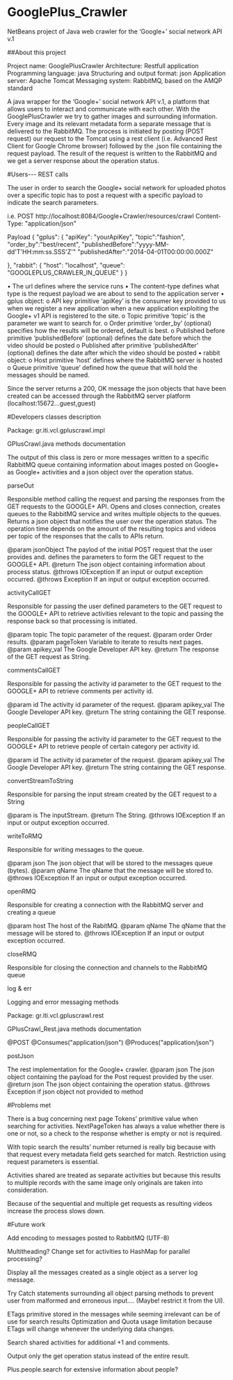 # GooglePlus_Crawler
NetBeans project of Java web crawler for the ‘Google+’ social network API v.1


##About this project 

Project name: GooglePlusCrawler
Architecture: Restfull application
Programming language: java 
Structuring and output format: json
Application server: Apache Tomcat
Messaging system: RabbitMQ, based on the AMQP standard

A java wrapper for the ‘Google+’ social network API v.1, a platform that allows users to interact and communicate with each other.
With the GooglePlusCrawler we try to gather images and surrounding information.
Every image and its relevant metadata form a separate message that is delivered to the RabbitMQ.
The process is initiated by posting (POST request) our request to the Tomcat using a rest client (i.e. Advanced Rest Client for Google Chrome browser) followed by the .json file containing the request payload. The result of the request is written to the RabbitMQ and we get a server response about the operation status.


#Users--- REST calls 

The user in order to search the Google+ social network for uploaded photos over a specific topic has to post a request with a specific payload to indicate the search parameters. 

i.e.
POST http://localhost:8084/Google+Crawler/resources/crawl
Content-Type: "application/json"

Payload
{
"gplus": {
		"apiKey": "yourApiKey",
		"topic":"fashion",
		"order_by":"best/recent",
		"publishedBefore":"yyyy-MM-dd'T'HH:mm:ss.SSS'Z'"
		"publishedAfter":"2014-04-01T00:00:00.000Z"

 },
"rabbit": {
		"host": "localhost",
		"queue": "GOOGLEPLUS_CRAWLER_IN_QUEUE"
}
}

•	The url defines where the service runs
•	The content-type defines what type is the request payload we are about to send to the application server
•	gplus object:
o	API key primitive ‘apiKey’ is the consumer key provided to us when we register a new application when a new application exploiting the Google+ v1 API is registered to the site.
o	Topic primitive ‘topic’ is the parameter we want to search for.
o	Order primitive ‘order_by’ (optional) specifies how the results will be ordered, default is best.
o	Published before primitive ‘publishedBefore’ (optional)  defines the date before which the video should be posted
o	Published after primitive ‘publishedAfter’ (optional)  defines the date after which the video should be posted
•	rabbit object:
o	Host primitive ‘host’ defines where the RabbitMQ server is hosted 
o	Queue primitive ‘queue’ defined how the queue that will hold the messages should be named.


Since the server returns a 200, OK message the json objects that have been created can be accessed through the RabbitMQ server platform (localhost:15672…guest,guest)
	 

#Developers classes description

Package: gr.iti.vcl.gpluscrawl.impl

GPlusCrawl.java methods documentation

The output of this class is zero or more messages written to a specific RabbitMQ queue containing information about images posted on Google+ as Google+ activities and a json object over the operation status.

parseOut

Responsible method calling the request and parsing the responses from the GET requests to the GOOGLE+ API. Opens and closes connection, creates queues to the RabbitMQ service and writes multiple objects to the queues. Returns a json object that notifies the user over the operation status. The operation time depends on the amount of the resulting topics and videos per topic of the responses that the calls to APIs return.

@param jsonObject 	The paylod of the initial POST request that the user provides and. defines the parameters to form the GET request to the GOOGLE+ API. 
@return 		The json object containing information about process status.
@throws IOException 	If an input or output exception occurred.
@throws Exception 		If an input or output exception occurred.

activityCallGET 

Responsible for passing the user defined parameters to the GET request to the GOOGLE+ API to retrieve activities relevant to the topic and passing the response back so that processing is initiated.

@param topic 		The topic parameter of the request.
@param order		Order results.
@param pageToken		Variable to iterate to results next pages.
@param apikey_val		The Google Developer API key.
@return 		The response of the GET request as String. 

commentsCallGET 

Responsible for passing the activity id parameter to the GET request to the GOOGLE+ API to retrieve comments per activity id.

@param id 		The activity id parameter of the request.
@param apikey_val		The Google Developer API key.
@return 		The string containing the GET response. 

peopleCallGET

Responsible for passing the activity id parameter to the GET request to the GOOGLE+ API to retrieve people of certain category per activity id.

@param id 		The activity id parameter of the request.
@param apikey_val		The Google Developer API key.
@return 		The string containing the GET response. 

convertStreamToString

Responsible for parsing the input stream created by the GET request to a String 

@param is 		The inputStream.
@return 		The String. 
@throws IOException 	If an input or output exception occurred.

writeToRMQ

Responsible for writing messages to the queue.

@param json 		The json object that will be stored to the messages queue (bytes).
@param qName		The qName that the message will be stored to.
@throws IOException 	If an input or output exception occurred.

openRMQ

Responsible for creating a connection with the RabbitMQ server and creating a queue 

@param host		The host of the RabitMQ.
@param qName		The qName that the message will be stored to.
@throws IOException 	If an input or output exception occurred.

closeRMQ

Responsible for closing the connection and channels to the RabbitMQ queue

log & err

Logging and error messaging methods

Package: gr.iti.vcl.gpluscrawl.rest

GPlusCrawl_Rest.java methods documentation

@POST
@Consumes("application/json")
@Produces("application/json")

postJson

The rest implementation for the Google+ crawler.
@param json 	The json object containing the payload for the Post request provided by the user.
@return json	The json object containing the operation status.
@throws Exception	if json object not provided to method 


#Problems met

There is a bug concerning next page Tokens’ primitive value when searching for activities. NextPageToken has always a value whether there is one or not, so a check to the response whether is empty or not is required.

With topic search the results’ number returned is really big because with that request every metadata field gets searched for match. Restriction using request parameters is essential.

Activities shared are treated as separate activities but because this results to multiple records with the same image only originals are taken into consideration.

Because of the sequential and multiple get requests as resulting videos increase the process slows down.

#Future work

Add encoding to messages posted  to RabbitMQ (UTF-8)

Multitheading? Change set for activities to HashMap for parallel processing? 

Display all the messages created as a single object as a server log message. 
 
Try Catch statements surrounding all object parsing methods to prevent user from malformed and erroneous input…. (Maybe! restrict it from the UI).

ETags  primitive stored in the messages while seeming irrelevant  can be of use for search results Optimization and Quota usage limitation because  ETags will change whenever the underlying data changes.

Search shared activities for additional +1 and comments.

Output only the get operation status instead of the entire result.

Plus.people.search for extensive information about people?
